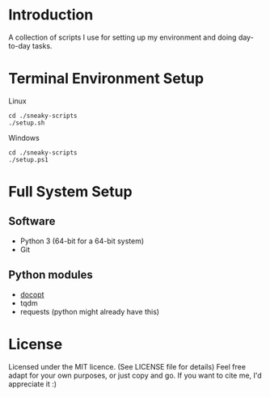 # Introduction
A collection of scripts I use for setting up my environment and doing day-to-day tasks.

# Terminal Environment Setup

Linux
```
cd ./sneaky-scripts
./setup.sh
```

Windows
```
cd ./sneaky-scripts
./setup.ps1
```

# Full System Setup

## Software
* Python 3 (64-bit for a 64-bit system)
* Git

## Python modules
* [docopt](https://github.com/docopt/docopt)
* tqdm
* requests (python might already have this)

# License
Licensed under the MIT licence. (See LICENSE file for details)
Feel free adapt for your own purposes, or just copy and go.
If you want to cite me, I'd appreciate it :)
